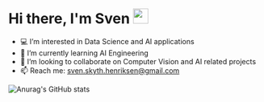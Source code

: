 # Hi there,  I'm Sven <img src="https://raw.githubusercontent.com/MartinHeinz/MartinHeinz/master/wave.gif" width="30px">

- 💻 I’m interested in Data Science and AI applications
- 🌱 I’m currently learning AI Engineering
- 💞️ I’m looking to collaborate on Computer Vision and AI related projects
- 📫 Reach me: sven.skyth.henriksen@gmail.com

![Anurag's GitHub stats](https://github-readme-stats.vercel.app/api?username=Sven-Skyth-Henriksen&show_icons=true&theme=radical)
